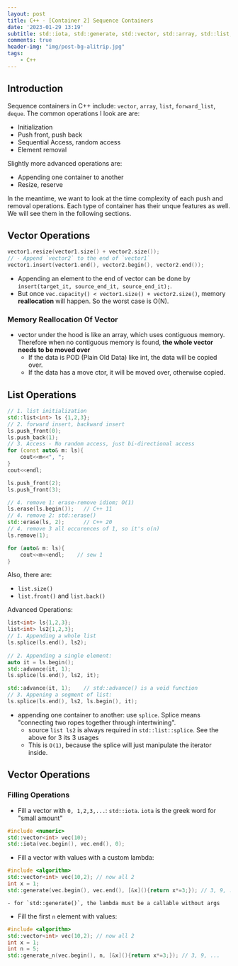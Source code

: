 ```yaml
---
layout: post
title: C++ - [Container 2] Sequence Containers
date: '2023-01-29 13:19'
subtitle: std::iota, std::generate, std::vector, std::array, std::list, std::deque, std::forward_list
comments: true
header-img: "img/post-bg-alitrip.jpg"
tags:
    - C++
---
```


## Introduction

Sequence containers in C++ include: `vector`, `array`, `list`, `forward_list`, `deque`. The common operations I look are are:

- Initialization
- Push front, push back
- Sequential Access, random access
- Element removal

Slightly more advanced operations are:

- Appending one container to another
- Resize, reserve

In the meantime, we want to look at the time complexity of each push and removal operations. Each type of container has their unque features as well. We will see them in the following sections.

## Vector Operations

```cpp
vector1.resize(vector1.size() + vector2.size());
// - Append `vector2` to the end of `vector1`
vector1.insert(vector1.end(), vector2.begin(), vector2.end());
```

- Appending an element to the end of vector can be done by `insert(target_it, source_end_it, source_end_it);`. 
- But once `vec.capacity() < vector1.size() + vector2.size()`, memory **reallocation** will happen. So the worst case is O(N).

### Memory Reallocation Of Vector

- vector under the hood is like an array, which uses contiguous memory. Therefore when no contiguous memory is found, **the whole vector needs to be moved over**
    - If the data is POD (Plain Old Data) like int, the data will be copied over. 
    - If the data has a move ctor, it will be moved over, otherwise copied. 

## List Operations

```cpp
// 1. list initialization
std::list<int> ls {1,2,3}; 
// 2. forward insert, backward insert
ls.push_front(0);
ls.push_back(1);
// 3. Access - No random access, just bi-directional access
for (const auto& m: ls){
    cout<<m<<", ";
}
cout<<endl;

ls.push_front(2);
ls.push_front(3);

// 4. remove 1: erase-remove idiom; O(1)
ls.erase(ls.begin());   // C++ 11
// 4. remove 2: std::erase()
std::erase(ls, 2);      // C++ 20    
// 4. remove 3 all occurences of 1, so it's o(n)    
ls.remove(1);

for (auto& m: ls){
    cout<<m<<endl;    // sew 1
}
```

Also, there are:

- `list.size()`
- `list.front()` and `list.back()`

Advanced Operations:

```cpp
list<int> ls{1,2,3};
list<int> ls2{1,2,3};
// 1. Appending a whole list
ls.splice(ls.end(), ls2);
    
// 2. Appending a single element: 
auto it = ls.begin();
std::advance(it, 1);
ls.splice(ls.end(), ls2, it);  

std::advance(it, 1);    // std::advance() is a void function
// 3. Appening a segment of list:
ls.splice(ls.end(), ls2, ls.begin(), it);
```

- appending one container to another: use `splice`. Splice means "connecting two ropes together through intertwining".
    - source `list ls2`  is always required in `std::list::splice`. See the above for 3 its 3 usages
    - This is `O(1)`, because the splice will just manipulate the iterator inside.

## Vector Operations

### Filling Operations

- Fill a vector with `0, 1,2,3,...`: `std::iota`. `iota` is the greek word for "small amount"

```cpp
#include <numeric>
std::vector<int> vec(10);
std::iota(vec.begin(), vec.end(), 0);
```

- Fill a vector with values with a custom lambda:

```cpp
#include <algorithm>
std::vector<int> vec(10,2); // now all 2
int x = 1;
std::generate(vec.begin(), vec.end(), [&x](){return x*=3;}); // 3, 9, ...
```
    - for `std::generate()`, the lambda must be a callable without args

- Fill the first `n` element with values:

```cpp
#include <algorithm>
std::vector<int> vec(10,2); // now all 2
int x = 1;
int n = 5;
std::generate_n(vec.begin(), n, [&x](){return x*=3;}); // 3, 9, ...
```